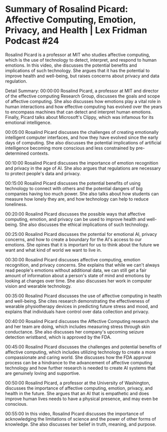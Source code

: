# Summary of Rosalind Picard: Affective Computing, Emotion, Privacy, and Health | Lex Fridman Podcast #24

Rosalind Picard is a professor at MIT who studies affective computing, which is the use of technology to detect, interpret, and respond to human emotions. In this video, she discusses the potential benefits and implications of such technology. She argues that it has the potential to improve health and well-being, but raises concerns about privacy and data regulation.

Detail Summary: 
00:00:00
Rosalind Picard, a professor at MIT and director of the effective computing Research Group, discusses the goals and scope of affective computing. She also discusses how emotions play a vital role in human interactions and how effective computing has evolved over the years to encompass machines that can detect and interpret human emotions. Finally, Picard talks about Microsoft's Clippy, which was infamous for its emotional intelligence.

00:05:00
Rosalind Picard discusses the challenges of creating emotionally intelligent computer interfaces, and how they have evolved since the early days of computing. She also discusses the potential implications of artificial intelligence becoming more conscious and less constrained by pre-determined contexts.

00:10:00
Rosalind Picard discusses the importance of emotion recognition and privacy in the age of AI. She also argues that regulations are necessary to protect people's data and privacy.

00:15:00
Rosalind Picard discusses the potential benefits of using technology to connect with others and the potential dangers of big companies having too much power. She also talks about how students can measure how lonely they are, and how technology can help to reduce loneliness.

00:20:00
Rosalind Picard discusses the possible ways that affective computing, emotion, and privacy can be used to improve health and well-being. She also discusses the ethical implications of such technology.

00:25:00
Rosalind Picard discusses the potential for emotional AI, privacy concerns, and how to create a boundary for the AI's access to our emotions. She opines that it is important for us to think about the future we want and what kind of world we want to live in.

00:30:00
Rosalind Picard discusses affective computing, emotion recognition, and privacy concerns. She explains that while we can't always read people's emotions without additional data, we can still get a fair amount of information about a person's state of mind and emotions by looking at changes over time. She also discusses her work in computer vision and wearable technology.

00:35:00
Rosalind Picard discusses the use of affective computing in health and well-being. She cites research demonstrating the effectiveness of wearable physiotherapy devices in predicting future stress and mood, and explains that individuals have control over data collection and privacy.

00:40:00
Rosalind Picard discusses the Affective Computing research she and her team are doing, which includes measuring stress through skin conductance. She also discusses her company's upcoming seizure detection wristband, which is approved by the FDA.

00:45:00
Rosalind Picard discusses the challenges and potential benefits of affective computing, which includes utilizing technology to create a more compassionate and caring world. She discusses how the FDA approval process can be a hindrance to the advancement of affective computing technology and how further research is needed to create AI systems that are genuinely loving and supportive.

00:50:00
Rosalind Picard, a professor at the University of Washington, discusses the importance of affective computing, emotion, privacy, and health in the future. She argues that an AI that is empathetic and does improve human lives needs to have a physical presence, and may even be conscious.

00:55:00
In this video, Rosalind Picard discusses the importance of acknowledging the limitations of science and the power of other forms of knowledge. She also discusses her belief in truth, meaning, and purpose.


